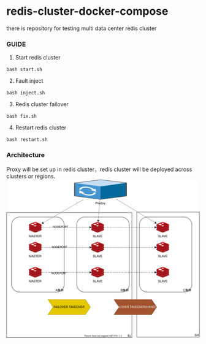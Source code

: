 # redis-cluster-docker-compose

there is repository for testing multi data center redis cluster

### GUIDE

1. Start redis cluster
```
bash start.sh
```

2. Fault  inject
```
bash inject.sh
```

3. Redis cluster  failover
```
bash fix.sh
```

4. Restart redis cluster
```
bash restart.sh
```

### Architecture
Proxy will be set up in redis cluster，redis cluster will be deployed across clusters or regions.
![arc.png](./doc/multiDataCenterRedisClusterArc.svg)


